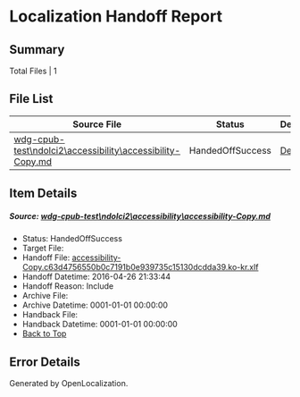 # <a name='report-top'></a> Localization Handoff Report

## Summary
 Total Files | 1

## File List
 Source File | Status | Details 
 ----------- | ------ | ------- 
 [wdg-cpub-test\ndolci2\accessibility\accessibility-Copy.md](https://github.com/OpenLocalizationOrg/wdg-cpub-test/blob/f804e3477283ad63dfe1112ce8ac35c418c99650/wdg-cpub-test/ndolci2/accessibility/accessibility-Copy.md) | HandedOffSuccess | [Details](#6ef819326b829ba567f6bc3c4b7c7ad8c641e0f4743)

## Item Details
##### <a name='6ef819326b829ba567f6bc3c4b7c7ad8c641e0f4743'></a> Source: [wdg-cpub-test\ndolci2\accessibility\accessibility-Copy.md](https://github.com/OpenLocalizationOrg/wdg-cpub-test/blob/f804e3477283ad63dfe1112ce8ac35c418c99650/wdg-cpub-test/ndolci2/accessibility/accessibility-Copy.md)
* Status: HandedOffSuccess
* Target File: 
* Handoff File: [accessibility-Copy.c63d4756550b0c7191b0e939735c15130dcdda39.ko-kr.xlf](https://github.com/OpenLocalizationOrg/olhandoff/blob/39bfc7c8f7c4c8e50d51e5cc01c28985c0f9e932/ol-handoff/OpenLocalizationOrg/wdg-cpub-test.ko-kr/master/accessibility-Copy.c63d4756550b0c7191b0e939735c15130dcdda39.ko-kr.xlf)
* Handoff Datetime: 2016-04-26 21:33:44
* Handoff Reason: Include
* Archive File: 
* Archive Datetime: 0001-01-01 00:00:00
* Handback File: 
* Handback Datetime: 0001-01-01 00:00:00
* [Back to Top](#report-top)


## Error Details

Generated by OpenLocalization.
